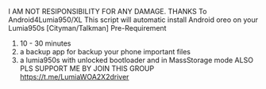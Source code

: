 I AM NOT RESIPONSIBILITY FOR ANY DAMAGE.
THANKS To Android4Lumia950/XL
This script will automatic install Android oreo on your Lumia950s [Cityman/Talkman]
Pre-Requirement
1. 10 - 30 minutes
2. a backup app for backup your phone important files
3. a lumia950s with unlocked bootloader and in MassStorage mode
ALSO PLS SUPPORT ME BY JOIN THIS GROUP https://t.me/LumiaWOA2X2driver
